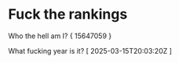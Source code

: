 # Fuck the rankings

Who the hell am I?
{ 15647059 }

What fucking year is it?
[ 2025-03-15T20:03:20Z ]

